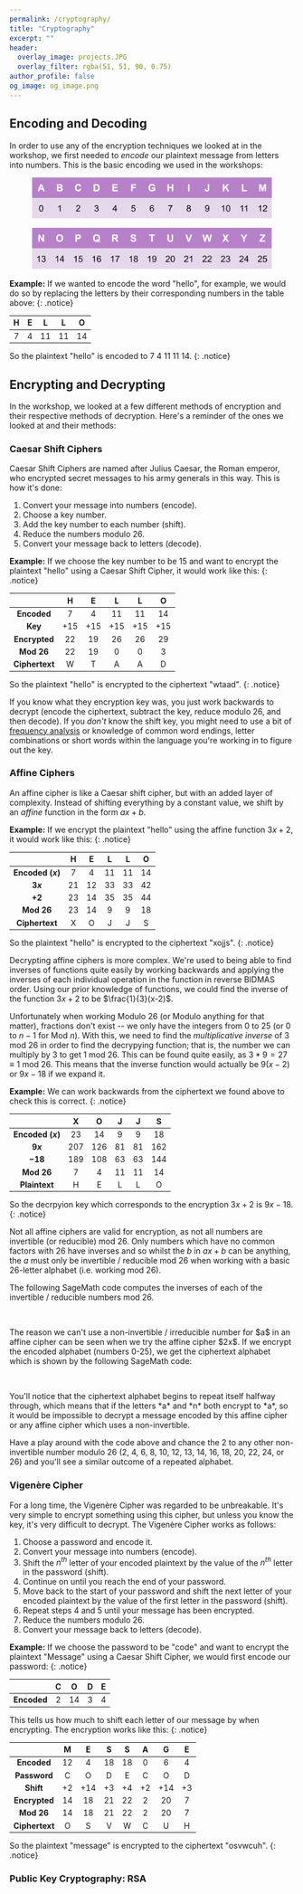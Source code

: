 ```yaml
---
permalink: /cryptography/
title: "Cryptography"
excerpt: ""
header:
  overlay_image: projects.JPG
  overlay_filter: rgba(51, 51, 90, 0.75)
author_profile: false
og_image: og_image.png
---
```

<script src="https://sagecell.sagemath.org/static/embedded_sagecell.js"></script>
<script>
sagecell.makeSagecell({inputLocation: '.sageread',
					   template:	  sagecell.templates.restricted});
sagecell.makeSagecell({inputLocation: '.sage'});
</script>
<link rel="stylesheet" type="text/css" href="https://discovermaths.uk/files/sagecell_embed.css">

## Encoding and Decoding

In order to use any of the encryption techniques we looked at in the workshop, we first needed to *encode* our plaintext message from letters into numbers. This is the basic encoding we used in the workshops:

<figure>
	<a href="/images/encoding-table-1.png"><img src="/images/encoding-table-1.png"></a>
</figure>
<figure>
	<a href="encoding-table-2.png"><img src="/images/encoding-table-2.png"></a>
</figure>

**Example:** If we wanted to encode the word "hello", for example, we would do so by replacing the letters by their corresponding numbers in the table above:
{: .notice}

| **H** | **E** | **L** | **L** | **O** |
|:-:|:-:|:-:|:-:|:-:|
| 7 | 4 | 11 | 11 | 14 |

So the plaintext "hello" is encoded to 7 4 11 11 14.
{: .notice}

## Encrypting and Decrypting

In the workshop, we looked at a few different methods of encryption and their respective methods of decryption. Here's a reminder of the ones we looked at and their methods:

### Caesar Shift Ciphers

Caesar Shift Ciphers are named after Julius Caesar, the Roman emperor, who encrypted secret messages to his army generals in this way. This is how it's done:

1. Convert your message into numbers (encode).
2. Choose a key number.
3. Add the key number to each number (shift).
4. Reduce the numbers modulo 26.
5. Convert your message back to letters (decode).

**Example:** If we choose the key number to be 15 and want to encrypt the plaintext "hello" using a Caesar Shift Cipher, it would work like this:
{: .notice}

|                | H   | E   | L   | L   | O   |
|:-:             |:-:  |:-:  |:-:  |:-:  |:-:  |
| **Encoded**    | 7   | 4   | 11  | 11  | 14  |
| **Key**        | +15 | +15 | +15 | +15 | +15 |
| **Encrypted**  | 22  | 19  | 26  | 26  | 29  |
| **Mod 26**     | 22  | 19  | 0   | 0   | 3   |
| **Ciphertext** | W   | T   | A   | A   | D   |

So the plaintext "hello" is encrypted to the ciphertext "wtaad".
{: .notice}

If you know what they encryption key was, you just work backwards to decrypt (encode the ciphertext, subtract the key, reduce modulo 26, and then decode). If you *don't* know the shift key, you might need to use a bit of [frequency analysis](https://crypto.interactive-maths.com/frequency-analysis-breaking-the-code.html) or knowledge of common word endings, letter combinations or short words within the language you're working in to figure out the key.

### Affine Ciphers

An affine cipher is like a Caesar shift cipher, but with an added layer of complexity. Instead of shifting everything by a constant value, we shift by an *affine* function in the form $ax+b$.

**Example:** If we encrypt the plaintext "hello" using the affine function $3x+2$, it would work like this:
{: .notice}

|                      | H   | E   | L   | L   | O   |
|:-:                   |:-:  |:-:  |:-:  |:-:  |:-:  |
| **Encoded ($x$)**    | 7   | 4   | 11  | 11  | 14  |
| **$3x$**             | 21  | 12  | 33  | 33  | 42  |
| **$+2$**             | 23  | 14  | 35  | 35  | 44  |
| **Mod 26**           | 23  | 14  | 9   | 9   | 18  |
| **Ciphertext**       | X   | O   | J   | J   | S   |

So the plaintext "hello" is encrypted to the ciphertext "xojjs".
{: .notice}

Decrypting affine ciphers is more complex. We're used to being able to find inverses of functions quite easily by working backwards and applying the inverses of each individual operation in the function in reverse BIDMAS order. Using our prior knowledge of functions, we could find the inverse of the function $3x+2$ to be $\frac{1}{3}(x-2)$. 

Unfortunately when working Modulo 26 (or Modulo anything for that matter), fractions don't exist -- we only have the integers from 0 to 25 (or 0 to $n-1$ for Mod $n$). With this, we need to find the *multiplicative inverse* of 3 mod 26 in order to find the decrypying function; that is, the number we can multiply by 3 to get 1 mod 26. This can be found quite easily, as $3*9=27\equiv1\text{ mod }26$. This means that the inverse function would actually be $9(x-2)$ or $9x-18$ if we expand it.

**Example:** We can work backwards from the ciphertext we found above to check this is correct.
{: .notice}

|                      | X   | O   | J   | J   | S   |
|:-:                   |:-:  |:-:  |:-:  |:-:  |:-:  |
| **Encoded ($x$)**    | 23  | 14  | 9   | 9   | 18  |
| **$9x$**             | 207  | 126  | 81  | 81  | 162  |
| **$-18$**             | 189  | 108  | 63  | 63  | 144  |
| **Mod 26**           | 7   | 4   | 11  | 11  | 14  |
| **Plaintext**        | H   | E   | L   | L   | O   |

So the decrpyion key which corresponds to the encryption $3x+2$ is $9x-18$.
{: .notice}

Not all affine ciphers are valid for encryption, as not all numbers are invertible (or reducible) mod 26. Only numbers which have no common factors with 26 have inverses and so whilst the $b$ in $ax+b$ can be anything, the $a$ must only be invertible / reducible mod 26 when working with a basic 26-letter alphabet (i.e. working mod 26).

The following SageMath code computes the inverses of each of the invertible / reducible numbers mod 26.

<div class="sageread">
	<pre><script type="text/x-sage">
for i in Zmod(26).list_of_elements_of_multiplicative_group():
    x = inverse_mod(i,26)
    print("Inverse of", i, "is", x)
	</script></pre>
</div>

<br>
The reason we can't use a non-invertible / irreducible number for $a$ in an affine cipher can be seen when we try the affine cipher $2x$. If we encrypt the encoded alphabet (numbers 0-25), we get the ciphertext alphabet which is shown by the following SageMath code:

<div class="sage">
	<pre><script type="text/x-sage">
for i in range(26):
	x = (2 * i) % 26
	print(i, "mod 26 =", x)
	</script></pre>
</div>

<br>
You'll notice that the ciphertext alphabet begins to repeat itself halfway through, which means that if the letters *a* and *n* both encrypt to *a*, so it would be impossible to decrypt a message encoded by this affine cipher or any affine cipher which uses a non-invertible.

Have a play around with the code above and chance the 2 to any other non-invertible number modulo 26 (2, 4, 6, 8, 10, 12, 13, 14, 16, 18, 20, 22, 24, or 26) and you'll see a similar outcome of a repeated alphabet.

### Vigenère Cipher

For a long time, the Vigenère Cipher was regarded to be unbreakable. It's very simple to encrypt something using this cipher, but unless you know the key, it's very difficult to decrypt. The Vigenère Cipher works as follows:

1. Choose a password and encode it.
2. Convert your message into numbers (encode).
3. Shift the $n^{th}$ letter of your encoded plaintext by the value of the $n^{th}$ letter in the password (shift).
4. Continue on until you reach the end of your password.
5. Move back to the start of your password and shift the next letter of your encoded plaintext by the value of the first letter in the password (shift).
6. Repeat steps 4 and 5 until your message has been encrypted.
7. Reduce the numbers modulo 26.
8. Convert your message back to letters (decode).

**Example:** If we choose the password to be "code" and want to encrypt the plaintext "Message" using a Caesar Shift Cipher, we would first encode our password:
{: .notice}

|                | C   | O   | D   | E   |
|:-:             |:-:  |:-:  |:-:  |:-:  |
| **Encoded**    | 2   | 14  | 3   | 4   |

This tells us how much to shift each letter of our message by when encrypting. The encryption works like this:
{: .notice}

|                | M   | E   | S   | S   | A   | G   | E   |
|:-:             |:-:  |:-:  |:-:  |:-:  |:-:  |:-:  |:-:  |
| **Encoded**    | 12  | 4   | 18  | 18  | 0   | 6   | 4   |
| **Password**   | C   | O   | D   | E   | C   | O   | D   |
| **Shift**      | +2  | +14 | +3  | +4  | +2  | +14 | +3  |
| **Encrypted**  | 14  | 18  | 21  | 22  | 2   | 20  | 7   |
| **Mod 26**     | 14  | 18  | 21  | 22  | 2   | 20  | 7   |
| **Ciphertext** | O   | S   | V   | W   | C   | U   | H   |

So the plaintext "message" is encrypted to the ciphertext "osvwcuh".
{: .notice}

### Public Key Cryptography: RSA